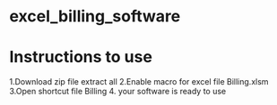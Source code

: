 # excel_billing_software

# Instructions to use
1.Download zip file extract all 
2.Enable macro for excel file Billing.xlsm
3.Open shortcut file Billing 
4. your software is ready to use
